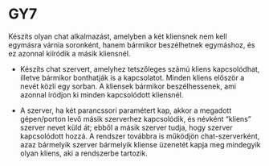 # GY7
Készíts olyan chat alkalmazást, amelyben a két kliensnek nem kell egymásra várnia soronként, hanem bármikor beszélhetnek egymáshoz, és ez azonnal kiíródik a másik kliensnél.

- Készíts chat szervert, amelyhez tetszőleges számú kliens kapcsolódhat, illetve bármikor bonthatják is a kapcsolatot. Minden kliens először a nevét közli egy sorban. A kliensek bármikor beszélhessenek, ami azonnal íródjon ki minden kapcsolódott kliensnél.

- A szerver, ha két parancssori paramétert kap, akkor a megadott gépen/porton levő másik szerverhez kapcsolódik, és névként “kliens” szerver nevet küld át; ebből a másik szerver tudja, hogy szerver kapcsolódott hozzá. A rendszer továbbra is működjön chat-szerverként, azaz bármelyik szerver bármelyik kliense üzenetét kapja meg mindegyik olyan kliens, aki a rendszerbe tartozik.
